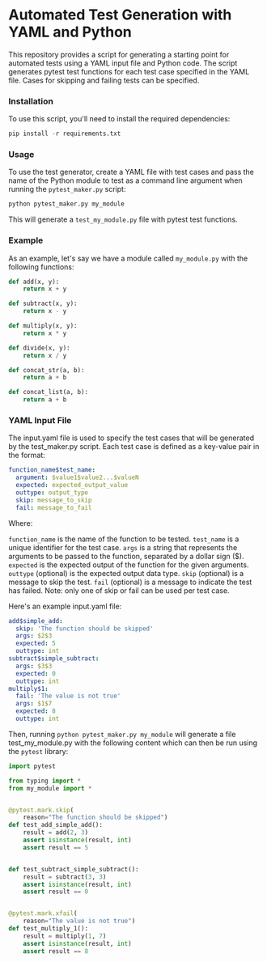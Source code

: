 # Automated Test Generation with YAML and Python
This repository provides a script for generating a starting point for automated tests using a YAML input file and Python code. The script generates pytest test functions for each test case specified in the YAML file. Cases for skipping and failing tests can be specified.

### Installation
To use this script, you'll need to install the required dependencies:

```python
pip install -r requirements.txt
```

### Usage
To use the test generator, create a YAML file with test cases and pass the name of the Python module to test as a command line argument when running the `pytest_maker.py` script:

```python
python pytest_maker.py my_module
```

This will generate a `test_my_module.py` file with pytest test functions.

### Example
As an example, let's say we have a module called `my_module.py` with the following functions:

```python
def add(x, y):
    return x + y

def subtract(x, y):
    return x - y

def multiply(x, y):
    return x * y

def divide(x, y):
    return x / y

def concat_str(a, b):
    return a + b

def concat_list(a, b):
    return a + b
```

### YAML Input File
The input.yaml file is used to specify the test cases that will be generated by the test_maker.py script. Each test case is defined as a key-value pair in the format:

```yaml
function_name$test_name:
  argument: $value1$value2...$valueN
  expected: expected_output_value
  outtype: output_type
  skip: message_to_skip
  fail: message_to_fail
```

Where:

`function_name` is the name of the function to be tested.
`test_name` is a unique identifier for the test case.
`args` is a string that represents the arguments to be passed to the function, separated by a dollar sign ($).
`expected` is the expected output of the function for the given arguments.
`outtype` (optional) is the expected output data type.
`skip` (optional) is a message to skip the test.
`fail` (optional) is a message to indicate the test has failed.
Note: only one of skip or fail can be used per test case.

Here's an example input.yaml file:

```yaml
add$simple_add:
  skip: 'The function should be skipped'
  args: $2$3
  expected: 5
  outtype: int
subtract$simple_subtract:
  args: $3$3
  expected: 0
  outtype: int
multiply$1:
  fail: 'The value is not true'
  args: $1$7
  expected: 8
  outtype: int
```

Then, running `python pytest_maker.py my_module` will generate a file test_my_module.py with the following content which can then be run using the `pytest` library:

```python
import pytest

from typing import *
from my_module import *


@pytest.mark.skip(
    reason="The function should be skipped")
def test_add_simple_add():
    result = add(2, 3)
    assert isinstance(result, int)
    assert result == 5


def test_subtract_simple_subtract():
    result = subtract(3, 3)
    assert isinstance(result, int)
    assert result == 0


@pytest.mark.xfail(
    reason="The value is not true")
def test_multiply_1():
    result = multiply(1, 7)
    assert isinstance(result, int)
    assert result == 8
```
